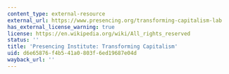 ```yaml
---
content_type: external-resource
external_url: https://www.presencing.org/transforming-capitalism-lab
has_external_license_warning: true
license: https://en.wikipedia.org/wiki/All_rights_reserved
status: ''
title: 'Presencing Institute: Transforming Capitalism'
uid: d6e65876-f4b5-41a0-803f-6ed19687e04d
wayback_url: ''
---
```

